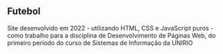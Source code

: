 ## Futebol
Site desenvolvido em 2022 - utilizando HTML, CSS e JavaScript puros - como trabalho para a disciplina de Desenvolvimento de Páginas Web, do primeiro período do curso de Sistemas de Informação da UNIRIO